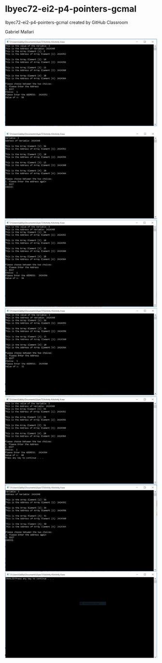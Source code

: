 # lbyec72-ei2-p4-pointers-gcmal
lbyec72-ei2-p4-pointers-gcmal created by GitHub Classroom

Gabriel Mallari

![](pic2.PNG)

![](pic4.PNG)
![](pic5.PNG)
![](pic6.PNG)
![](pic7.PNG)
![](pic8.PNG)
![](pic3.PNG)
